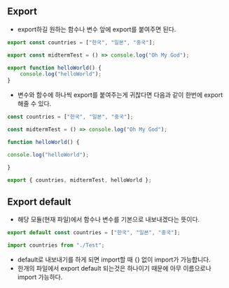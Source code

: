## Export
- export하길 원하는 함수나 변수 앞에 export를 붙여주면 된다.
```js
export const countries = ["한국", "일본", "중국"];

export const midtermTest = () => console.log("Oh My God");

export function helloWorld() {
    console.log("helloWorld");
}
```
- 변수와 함수에 하나씩 export를 붙여주는게 귀찮다면 다음과 같이 한번에 export 해줄 수 있다.

```js
const countries = ["한국", "일본", "중국"];

const midtermTest = () => console.log("Oh My God");

function helloWorld() {

console.log("helloWorld");

}

export { countries, midtermTest, helloWorld };
```

## Export default
- 해당 모듈(현재 파일)에서 함수나 변수를 기본으로 내보내겠다는 뜻이다.
```js
export default const countries = ["한국", "일본", "중국"];

import countries from "./Test";
```
- default로 내보내기를 하게 되면 import할 때 {} 없이 import가 가능합니다.
- 한개의 파일에서 export default 되는것은 하나이기 때문에 아무 이름으로나 import 가능하다.

